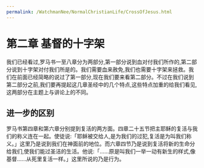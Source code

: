 ```yaml
---
permalink: /WatchmanNee/NormalChristianLife/CrossOfJesus.html
---
```

# 第二章 基督的十字架
我们已经看过,罗马书一至八章分为两部分,第一部分说到血对付我们所作的,第二部分说到十字架对付我们所是的。我们需要血来赦免,我们也需要十字架来拯救。我们在前面已经简略的说过了第一部分,现在我们要来看第二部分。不过在我们说到第二部分之前,我们要再提起这几章圣经中的几个特点,这些特点加重的给我们看见,这两部分在主题上与讲论上的不同。

## 进一步的区别
罗马书第四章和第六章分别提到复活的两方面。四章二十五节把主耶稣的复活与我们的称义连在一起。使徒说:「耶稣被交给人,是为我们的过犯,复活是为叫我们称义。」这里乃是说到我们在神面前的地位。而六章四节乃是说到复活将新的生命分给我们,使我们能过圣洁的生活。他说:「......原是叫我们一举一动有新生的样式,像基督......从死里复活一样。」这里所说的乃是行为。
